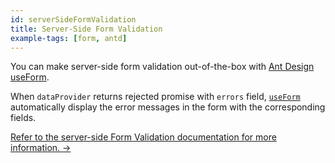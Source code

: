 ```yaml
---
id: serverSideFormValidation
title: Server-Side Form Validation
example-tags: [form, antd]
---
```


You can make server-side form validation out-of-the-box with [Ant Design useForm][antd-use-form].

When `dataProvider` returns rejected promise with `errors` field, [`useForm`][antd-use-form] automatically display the error messages in the form with the corresponding fields.

[Refer to the server-side Form Validation documentation for more information. →](/docs/advanced-tutorials/forms/server-side-form-validation/)

<CodeSandboxExample path="server-side-form-validation-antd" />

[antd-use-form]: /docs/api-reference/antd/hooks/form/useForm/
